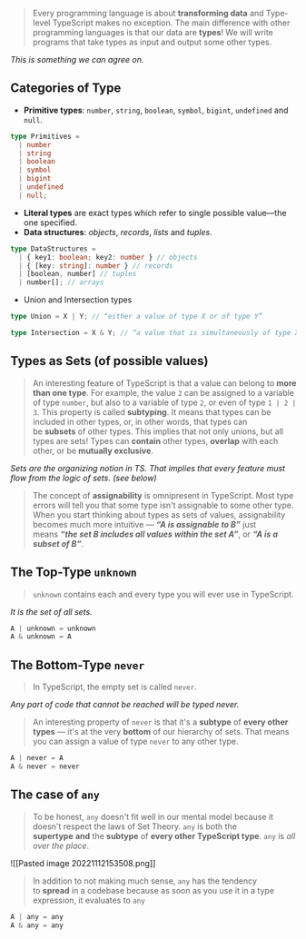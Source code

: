 >Every programming language is about **transforming data** and Type-level TypeScript makes no exception. The main difference with other programming languages is that our data are **types**! We will write programs that take types as input and output some other types.

*This is something we can agree on.*

## Categories of Type
- **Primitive types**: `number`, `string`, `boolean`, `symbol`, `bigint`, `undefined` and `null`.
```ts
type Primitives =
  | number
  | string
  | boolean
  | symbol
  | bigint
  | undefined
  | null;
```
- **Literal types** are exact types which refer to single possible value—the one specified.
- **Data structures**: *objects*, *records*, *lists* and *tuples*. 
```typescript
type DataStructures =
  | { key1: boolean; key2: number } // objects
  | { [key: string]: number } // records
  | [boolean, number] // tuples
  | number[]; // arrays
```
- Union and Intersection types
```ts
type Union = X | Y; // “either a value of type X or of type Y”

type Intersection = X & Y; // “a value that is simultaneously of type X and Y”
```

## Types as Sets (of possible values)

>An interesting feature of TypeScript is that a value can belong to **more than one type**. For example, the value `2` can be assigned to a variable of type `number`, but also to a variable of type `2`, or even of type `1 | 2 | 3`. This property is called **subtyping**. It means that types can be included in other types, or, in other words, that types can be **subsets** of other types.
 This implies that not only unions, but all types are sets! Types can **contain** other types, **overlap** with each other, or be **mutually exclusive**.

*Sets are the organizing notion in TS. That implies that every feature must flow from the logic of sets. (see below)*

>The concept of **assignability** is omnipresent in TypeScript. Most type errors will tell you that some type isn't assignable to some other type. When you start thinking about types as sets of values, assignability becomes much more intuitive — **_“A is assignable to B”_** just means **_“the set B includes all values within the set A”_**, or **_“A is a subset of B”_**.

## The Top-Type `unknown`

>`unknown` contains each and every type you will ever use in TypeScript.

*It is the set of all sets.*

```ts
A | unknown = unknown
A & unknown = A
```

## The Bottom-Type `never`

>In TypeScript, the empty set is called `never`.

*Any part of code that cannot be reached will be typed never.*

>An interesting property of `never` is that it's a **subtype** of **every other types** — it's at the very **bottom** of our hierarchy of sets. That means you can assign a value of type `never` to any other type.

```ts
A | never = A
A & never = never
```

## The case of `any`

>To be honest, `any` doesn't fit well in our mental model because it doesn't respect the laws of Set Theory. `any` is both the **supertype** **and** the **subtype** of **every other TypeScript type**. `any` is _all over the place_.

![[Pasted image 20221112153508.png]]


>In addition to not making much sense, `any` has the tendency to **spread** in a codebase because as soon as you use it in a type expression, it evaluates to `any`

```ts
A | any = any
A & any = any
```